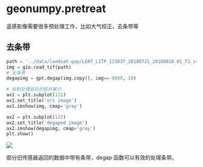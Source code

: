 # geonumpy.pretreat

遥感影像需要很多预处理工作，比如大气校正，去条带等



## 去条带

```python
path = '../data/landsat-gap/LE07_L1TP_123037_20180721_20180816_01_T1_sr_ndvi.tif'
img = gio.read_tif(path)
# 去条带
degapimg = gpt.degap(img.copy(), img==-9999, 10)

# 绘制处理前后的图并展示
ax1 = plt.subplot(121)
ax1.set_title('ori image')
ax1.imshow(img, cmap='gray')

ax2 = plt.subplot(122)
ax2.set_title('degaped image')
ax2.imshow(degapimg, cmap='gray')
plt.show()

```
![](http://idoc.imagepy.org/gis/16.png)

部分旧传感器返回的数据中带有条带，degap 函数可以有效的处理条带。